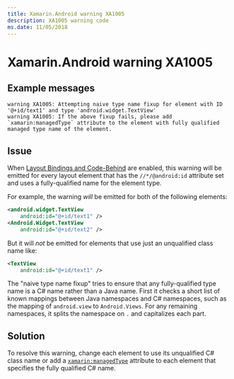 ```yaml
---
title: Xamarin.Android warning XA1005
description: XA1005 warning code
ms.date: 11/05/2018
---
```

# Xamarin.Android warning XA1005

## Example messages

```
warning XA1005: Attempting naive type name fixup for element with ID '@+id/text1' and type 'android.widget.TextView'
warning XA1005: If the above fixup fails, please add `xamarin:managedType` attribute to the element with fully qualified managed type name of the element.
```

## Issue

When [Layout Bindings and Code-Behind][code-behind] are enabled, this warning
will be emitted for every layout element that has the `//*/@android:id`
attribute set and uses a fully-qualified name for the element type.

For example, the warning *will* be emitted for both of the following elements:

```xml
<android.widget.TextView
    android:id="@+id/text1" />
<Android.Widget.TextView
    android:id="@+id/text2" />
```

But it will *not* be emitted for elements that use just an unqualified class
name like:

```xml
<TextView
    android:id="@+id/text1" />
```

The "naive type name fixup" tries to ensure that any fully-qualified type name
is a C# name rather than a Java name. First it checks a short list of known
mappings between Java namespaces and C# namespaces, such as the mapping of
`android.view` to `Android.Views`. For any remaining namespaces, it splits the
namespace on `.` and capitalizes each part.

## Solution

To resolve this warning, change each element to use its unqualified C# class
name or add a [`xamarin:managedType`][code-behind-attributes] attribute to each
element that specifies the fully qualified C# name.

[code-behind]: https://github.com/xamarin/xamarin-android/blob/master/Documentation/guides/LayoutCodeBehind.md
[code-behind-attributes]: https://github.com/xamarin/xamarin-android/blob/master/Documentation/guides/LayoutCodeBehind.md#layout-xml-attributes
